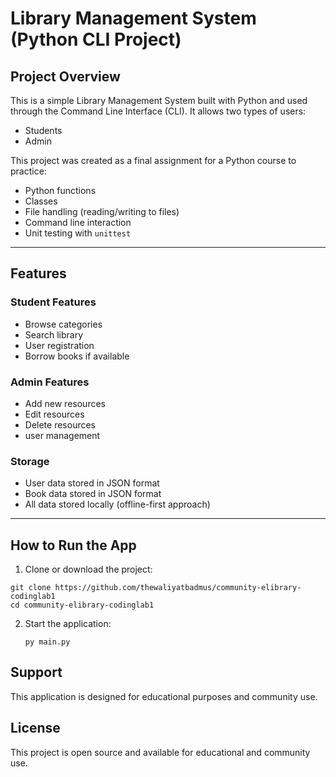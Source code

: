 # Library Management System (Python CLI Project)

## Project Overview

This is a simple Library Management System built with Python and used through the Command Line Interface (CLI). It allows two types of users:
- Students
- Admin

This project was created as a final assignment for a Python course to practice:
- Python functions
- Classes
- File handling (reading/writing to files)
- Command line interaction
- Unit testing with `unittest`

---

## Features

### Student Features
- Browse categories
- Search library
- User registration
- Borrow books if available

### Admin Features
- Add new resources
- Edit resources
- Delete resources
- user management

### Storage
- User data stored in JSON format
- Book data stored in JSON format
- All data stored locally (offline-first approach)

---

## How to Run the App

1. Clone or download the project:
```
git clone https://github.com/thewaliyatbadmus/community-elibrary-codinglab1
cd community-elibrary-codinglab1
```

2. Start the application:
   ```
   py main.py
   ```
## Support

This application is designed for educational purposes and community use. 

## License

This project is open source and available for educational and community use.

